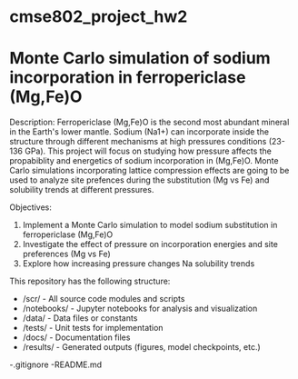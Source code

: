 # cmse802_project_hw2

# Monte Carlo simulation of sodium incorporation in ferropericlase (Mg,Fe)O 

Description: Ferropericlase (Mg,Fe)O is the second most abundant mineral in the Earth's lower mantle. Sodium (Na1+) can incorporate inside the structure through different mechanisms at high pressures conditions (23-136 GPa). This project will focus on studying how pressure affects the propabiblity and energetics of sodium incorporation in (Mg,Fe)O. Monte Carlo simulations incorporating lattice compression effects are going to be used to analyze site prefences during the substitution (Mg vs Fe) and solubility trends at different pressures.

Objectives:

1. Implement a Monte Carlo simulation to model sodium substitution in ferropericlase (Mg,Fe)O
2. Investigate the effect of pressure on incorporation energies and site preferences (Mg vs Fe)
3. Explore how increasing pressure changes Na solubility trends

This repository has the following structure:

* /scr/ - All source code modules and scripts
* /notebooks/ - Jupyter notebooks for analysis and visualization
* /data/ - Data files or constants 
* /tests/ - Unit tests for implementation
* /docs/ - Documentation files
* /results/ - Generated outputs (figures, model checkpoints, etc.)

-.gitignore -README.md

